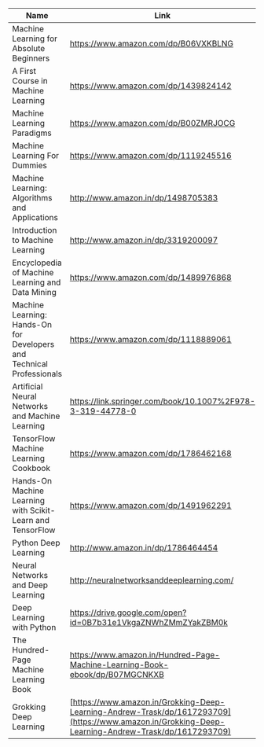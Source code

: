 
Name | Link
------------ | ------------- 
Machine Learning for Absolute Beginners | https://www.amazon.com/dp/B06VXKBLNG
A First Course in Machine Learning | https://www.amazon.com/dp/1439824142
Machine Learning Paradigms | https://www.amazon.com/dp/B00ZMRJOCG
Machine Learning For Dummies | https://www.amazon.com/dp/1119245516
Machine Learning: Algorithms and Applications | http://www.amazon.in/dp/1498705383
Introduction to Machine Learning | http://www.amazon.in/dp/3319200097
Encyclopedia of Machine Learning and Data Mining | https://www.amazon.com/dp/1489976868
Machine Learning: Hands-On for Developers and Technical Professionals | https://www.amazon.com/dp/1118889061
Artificial Neural Networks and Machine Learning | https://link.springer.com/book/10.1007%2F978-3-319-44778-0
TensorFlow Machine Learning Cookbook | https://www.amazon.com/dp/1786462168
Hands-On Machine Learning with Scikit-Learn and TensorFlow | https://www.amazon.com/dp/1491962291
Python Deep Learning | http://www.amazon.in/dp/1786464454
Neural Networks and Deep Learning | http://neuralnetworksanddeeplearning.com/
Deep Learning with Python | https://drive.google.com/open?id=0B7b31e1VkgaZNWhZMmZYakZBM0k
 The Hundred-Page Machine Learning Book| https://www.amazon.in/Hundred-Page-Machine-Learning-Book-ebook/dp/B07MGCNKXB
 Grokking Deep Learning|[https://www.amazon.in/Grokking-Deep-Learning-Andrew-Trask/dp/1617293709](https://www.amazon.in/Grokking-Deep-Learning-Andrew-Trask/dp/1617293709)
